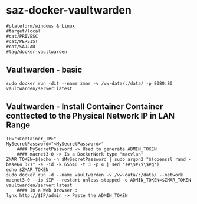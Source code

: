 # saz-docker-vaultwarden
```
#plateform/windows & Linux
#target/local
#cat/PRIVESC
#cat/PERSIST
#cat/SAJJAD
#tag/docker-vaultwarden
```


## Vaultwarden - basic
```
sudo docker run -dit --name zmar -v /vw-data/:/data/ -p 8080:80 vaultwarden/server:latest
```


## Vaultwarden - Install Container Container conttected to the Physical Network IP in LAN Range
```
IP="<Container_IP>"
MySecretPassword="<MySecretPassword>"
    #### MySecretPassword -> Used to generate ADMIN_TOKEN
    #### macnet3-0 -> Is a DockerNork type "macvlan"
ZMAR_TOKEN=$(echo -n $MySecretPassword | sudo argon2 "$(openssl rand -base64 32)" -e -id -k 65540 -t 3 -p 4 | sed 's#\$#\$\$#g')
echo $ZMAR_TOKEN
sudo docker run -d --name vaultwarden -v /vw-data/:/data/ --network macnet3-0 --ip $IP --restart unless-stopped -e ADMIN_TOKEN=$ZMAR_TOKEN vaultwarden/server:latest
    #### In a Web Browser : 
lynx http://$IP/admin -> Paste the ADMIN_TOKEN
```


